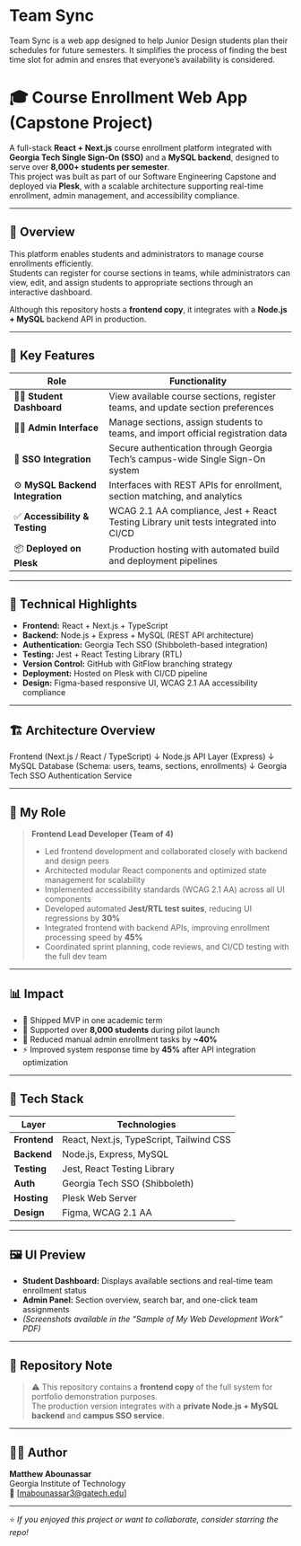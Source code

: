 # Team Sync

Team Sync is a web app designed to help Junior Design students plan their schedules for future semesters. It simplifies the process of finding the best time slot for admin and ensres that everyone’s availability is considered.
# 🎓 Course Enrollment Web App (Capstone Project)

A full-stack **React + Next.js** course enrollment platform integrated with **Georgia Tech Single Sign-On (SSO)** and a **MySQL backend**, designed to serve over **8,000+ students per semester**.  
This project was built as part of our Software Engineering Capstone and deployed via **Plesk**, with a scalable architecture supporting real-time enrollment, admin management, and accessibility compliance.

---

## 🚀 Overview

This platform enables students and administrators to manage course enrollments efficiently.  
Students can register for course sections in teams, while administrators can view, edit, and assign students to appropriate sections through an interactive dashboard.

Although this repository hosts a **frontend copy**, it integrates with a **Node.js + MySQL** backend API in production.

---

## 🧩 Key Features

| Role | Functionality |
|------|----------------|
| 👩‍🎓 **Student Dashboard** | View available course sections, register teams, and update section preferences |
| 🧑‍🏫 **Admin Interface** | Manage sections, assign students to teams, and import official registration data |
| 🔐 **SSO Integration** | Secure authentication through Georgia Tech’s campus-wide Single Sign-On system |
| ⚙️ **MySQL Backend Integration** | Interfaces with REST APIs for enrollment, section matching, and analytics |
| ✅ **Accessibility & Testing** | WCAG 2.1 AA compliance, Jest + React Testing Library unit tests integrated into CI/CD |
| 📦 **Deployed on Plesk** | Production hosting with automated build and deployment pipelines |

---

## 🧠 Technical Highlights

- **Frontend:** React + Next.js + TypeScript  
- **Backend:** Node.js + Express + MySQL (REST API architecture)  
- **Authentication:** Georgia Tech SSO (Shibboleth-based integration)  
- **Testing:** Jest + React Testing Library (RTL)  
- **Version Control:** GitHub with GitFlow branching strategy  
- **Deployment:** Hosted on Plesk with CI/CD pipeline  
- **Design:** Figma-based responsive UI, WCAG 2.1 AA accessibility compliance  

---

## 🏗️ Architecture Overview

Frontend (Next.js / React / TypeScript)
↓
Node.js API Layer (Express)
↓
MySQL Database (Schema: users, teams, sections, enrollments)
↓
Georgia Tech SSO Authentication Service

---

## 💼 My Role

> **Frontend Lead Developer (Team of 4)**  
> - Led frontend development and collaborated closely with backend and design peers  
> - Architected modular React components and optimized state management for scalability  
> - Implemented accessibility standards (WCAG 2.1 AA) across all UI components  
> - Developed automated **Jest/RTL test suites**, reducing UI regressions by **30%**  
> - Integrated frontend with backend APIs, improving enrollment processing speed by **45%**  
> - Coordinated sprint planning, code reviews, and CI/CD testing with the full dev team  

---

## 📊 Impact

- 🚀 Shipped MVP in one academic term  
- 👥 Supported over **8,000 students** during pilot launch  
- 🧩 Reduced manual admin enrollment tasks by **~40%**  
- ⚡ Improved system response time by **45%** after API integration optimization  

---

## 🧰 Tech Stack

| Layer | Technologies |
|--------|---------------|
| **Frontend** | React, Next.js, TypeScript, Tailwind CSS |
| **Backend** | Node.js, Express, MySQL |
| **Testing** | Jest, React Testing Library |
| **Auth** | Georgia Tech SSO (Shibboleth) |
| **Hosting** | Plesk Web Server |
| **Design** | Figma, WCAG 2.1 AA |

---

## 🖼️ UI Preview

- **Student Dashboard:** Displays available sections and real-time team enrollment status  
- **Admin Panel:** Section overview, search bar, and one-click team assignments  
- *(Screenshots available in the “Sample of My Web Development Work” PDF)*

---

## 🧩 Repository Note

> ⚠️ This repository contains a **frontend copy** of the full system for portfolio demonstration purposes.  
> The production version integrates with a **private Node.js + MySQL backend** and **campus SSO service**.

---

## 👨‍💻 Author
**Matthew Abounassar**  
Georgia Institute of Technology  
📧 [mabounassar3@gatech.edu]  

---

⭐ *If you enjoyed this project or want to collaborate, consider starring the repo!*


